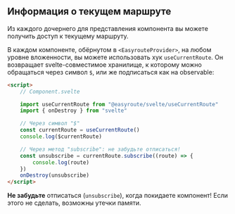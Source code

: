 ## Информация о текущем маршруте
Из каждого дочернего для представления компонента вы 
можете получить доступ к текущему маршруту.

В каждом компоненте, обёрнутом в `<EasyrouteProvider>`,
на любом уровне вложенности, вы можете использовать хук
`useCurrentRoute`. Он возвращает svelte-совместимое 
хранилище, к которому можно обращаться через символ 
`$`, или же подписаться как на observable:

```html
<script>
    // Component.svelte

    import useCurrentRoute from "@easyroute/svelte/useCurrentRoute"
    import { onDestroy } from "svelte"

    // Через символ "$"
    const currentRoute = useCurrentRoute()
    console.log($currentRoute)

    // Через метод "subscribe": не забудьте отписаться!
    const unsubscribe = currentRoute.subscribe((route) => {
        console.log(route)
    })
    onDestroy(unsubscribe)
</script>
```

**Не забудьте** отписаться (`unsubscribe`), когда покидаете
компонент! Если этого не сделать, возможны утечки памяти.

